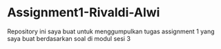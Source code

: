# Assignment1-Rivaldi-Alwi
Repository ini saya buat untuk menggumpulkan tugas assignment 1 yang saya buat berdasarkan soal di modul sesi 3
